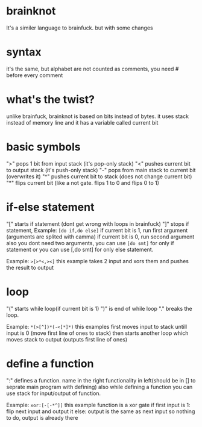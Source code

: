 # brainknot
It's a similer language to brainfuck. but with some changes

# syntax
it's the same, but alphabet are not counted as comments, you need # before every comment

# what's the twist?
unlike brainfuck, brainknot is based on bits instead of bytes.
it uses stack instead of memory line
and it has a variable called current bit

# basic symbols
">" pops 1 bit from input stack (it's pop-only stack)
"<" pushes current bit to output stack (it's push-only stack)
"-" pops from main stack to current bit (overwrites it)
"^" pushes current bit to stack (does not change current bit)
"*" flips current bit (like a not gate. flips 1 to 0 and flips 0 to 1)

# if-else statement
"\[" starts if statement (dont get wrong with loops in brainfuck)
"]" stops if statement, Example: `[do if,do else]`
if current bit is 1, run first argument (arguments are splited with camma)
if current bit is 0, run second argument
also you dont need two arguments, you can use `[do smt]` for only if statement
or you can use [,do smt] for only else statement.

Example: `>[>*<,><]`
this example takes 2 input and xors them and pushes the result to output

# loop
"(" starts while loop(if current bit is 1)
")" is end of while loop
"." breaks the loop.

Example: `*(>[^])*(-<[*]*)`
this examples first moves input to stack untill input is 0 (move first line of ones to stack)
then starts another loop which moves stack to output (outputs first line of ones)

# define a function
":" defines a function.
name in the right
functionality in left(should be in [] to seprate main program with defining)
also while defining a function you can use stack for input/output of function.

Example:
`xor:[-[-*^]]`
this example function is a xor gate
        if first input is 1:
           flip next input and output it
        else:
           output is the same as next input so nothing to do, output is already there
